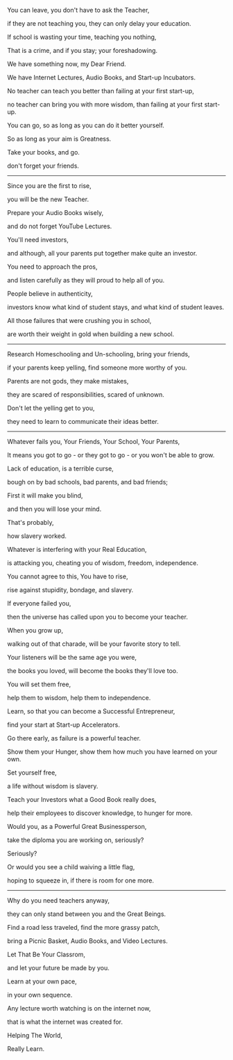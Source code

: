 You can leave, you don't have to ask the Teacher,

if they are not teaching you, they can only delay your education.

If school is wasting your time, teaching you nothing,

That is a crime, and if you stay; your foreshadowing.

We have something now, my Dear Friend.

We have Internet Lectures, Audio Books, and Start-up Incubators.

No teacher can teach you better than failing at your first start-up,

no teacher can bring you with more wisdom, than failing at your first start-up.

You can go, so as long as you can do it better yourself.

So as long as your aim is Greatness.

Take your books, and go.

don't forget your friends.

---

Since you are the first to rise,

you will be the new Teacher.

Prepare your Audio Books wisely,

and do not forget YouTube Lectures.

You'll need investors,

and although, all your parents put together make quite an investor.

You need to approach the pros,

and listen carefully as they will proud to help all of you.

People believe in authenticity,

investors know what kind of student stays, and what kind of student leaves.

All those failures that were crushing you in school,

are worth their weight in gold when building a new school.

---

Research Homeschooling and Un-schooling, bring your friends,

if your parents keep yelling, find someone more worthy of you.

Parents are not gods, they make mistakes,

they are scared of responsibilities, scared of unknown.

Don't let the yelling get to you,

they need to learn to communicate their ideas better.

---

Whatever fails you, Your Friends, Your School, Your Parents,

It means you got to go - or they got to go - or you won't be able to grow.

Lack of education, is a terrible curse,

bough on by bad schools, bad parents, and bad friends;

First it will make you blind,

and then you will lose your mind.

That's probably,

how slavery worked.

Whatever is interfering with your Real Education,

is attacking you, cheating you of wisdom, freedom, independence.

You cannot agree to this, You have to rise,

rise against stupidity, bondage, and slavery.

If everyone failed you,

then the universe has called upon you to become your teacher.

When you grow up,

walking out of that charade, will be your favorite story to tell.

Your listeners will be the same age you were,

the books you loved, will become the books they'll love too.

You will set them free,

help them to wisdom, help them to independence.

Learn, so that you can become a Successful Entrepreneur,

find your start at Start-up Accelerators.

Go there early, as failure is a powerful teacher.

Show them your Hunger, show them how much you have learned on your own.

Set yourself free,

a life without wisdom is slavery.

Teach your Investors what a Good Book really does,

help their employees to discover knowledge, to hunger for more.

Would you, as a Powerful Great Businessperson,

take the diploma you are working on, seriously?

Seriously?

Or would you see a child waiving a little flag,

hoping to squeeze in, if there is room for one more.

---

Why do you need teachers anyway,

they can only stand between you and the Great Beings.

Find a road less traveled, find the more grassy patch,

bring a Picnic Basket, Audio Books, and Video Lectures.

Let That Be Your Classrom,

and let your future be made by you.

Learn at your own pace,

in your own sequence.

Any lecture worth watching is on the internet now,

that is what the internet was created for.

Helping The World,

Really Learn.
